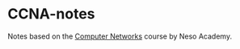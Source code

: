 # CCNA-notes
Notes based on the [Computer Networks](https://www.youtube.com/playlist?list=PLBlnK6fEyqRgMCUAG0XRw78UA8qnv6jEx) course by Neso Academy.
